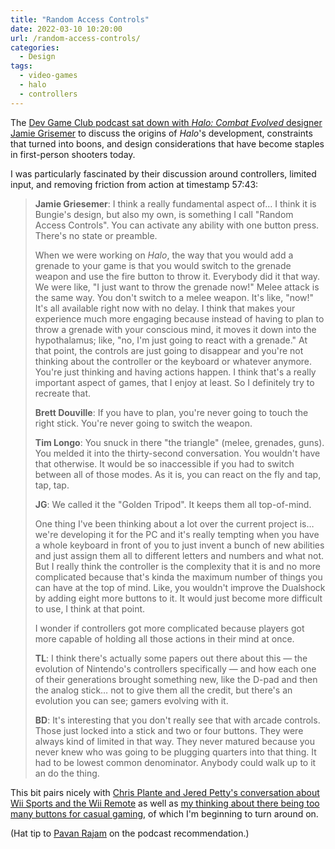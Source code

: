 ```yaml
---
title: "Random Access Controls"
date: 2022-03-10 10:20:00
url: /random-access-controls/
categories:
  - Design
tags:
  - video-games
  - halo
  - controllers
---
```


The [Dev Game Club podcast sat down with _Halo: Combat Evolved_ designer Jamie Grisemer](https://www.devgameclub.com/blog/2022/1/26/dgc-ep-294-halo-bonus-interview-with-jaime-griesemer) to discuss the origins of _Halo_'s development, constraints that turned into boons, and design considerations that have become staples in first-person shooters today.

I was particularly fascinated by their discussion around controllers, limited input, and removing friction from action at timestamp 57:43:

> **Jamie Griesemer**: I think a really fundamental aspect of… I think it is Bungie's design, but also my own, is something I call "Random Access Controls". You can activate any ability with one button press. There's no state or preamble.
>
> When we were working on _Halo_, the way that you would add a grenade to your game is that you would switch to the grenade weapon and use the fire button to throw it. Everybody did it that way. We were like, "I just want to throw the grenade now!" Melee attack is the same way. You don't switch to a melee weapon. It's like, "now!" It's all available right now with no delay. I think that makes your experience much more engaging because instead of having to plan to throw a grenade with your conscious mind, it moves it down into the hypothalamus; like, "no, I'm just going to react with a grenade." At that point, the controls are just going to disappear and you're not thinking about the controller or the keyboard or whatever anymore. You're just thinking and having actions happen. I think that's a really important aspect of games, that I enjoy at least. So I definitely try to recreate that.
>
> **Brett Douville**: If you have to plan, you're never going to touch the right stick. You're never going to switch the weapon.
>
> **Tim Longo**: You snuck in there "the triangle" (melee, grenades, guns). You melded it into the thirty-second conversation. You wouldn't have that otherwise. It would be so inaccessible if you had to switch between all of those modes. As it is, you can react on the fly and tap, tap, tap.
>
> **JG**: We called it the "Golden Tripod". It keeps them all top-of-mind.
>
> One thing I've been thinking about a lot over the current project is… we're developing it for the PC and it's really tempting when you have a whole keyboard in front of you to just invent a bunch of new abilities and just assign them all to different letters and numbers and what not. But I really think the controller is the complexity that it is and no more complicated because that's kinda the maximum number of things you can have at the top of mind. Like, you wouldn't improve the Dualshock by adding eight more buttons to it. It would just become more difficult to use, I think at that point.
>
> I wonder if controllers got more complicated because players got more capable of holding all those actions in their mind at once.
>
> **TL**: I think there's actually some papers out there about this — the evolution of Nintendo's controllers specifically — and how each one of their generations brought something new, like the D-pad and then the analog stick… not to give them all the credit, but there's an evolution you can see; gamers evolving with it.
>
> **BD**: It's interesting that you don't really see that with arcade controls. Those just locked into a stick and two or four buttons. They were always kind of limited in that way. They never matured because you never knew who was going to be plugging quarters into that thing. It had to be lowest common denominator. Anybody could walk up to it an do the thing.

This bit pairs nicely with [Chris Plante and Jered Petty's conversation about Wii Sports and the Wii Remote](/2021/04/24/nintendos-wonder-bar/) as well as [my thinking about there being too many buttons for casual gaming](/2015/05/31/buttons/), of which I'm beginning to turn around on.

(Hat tip to [Pavan Rajam](https://twitter.com/pavanrajam?s=21) on the podcast recommendation.)
